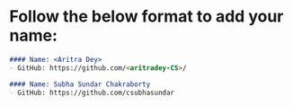 # Follow the below format to add your name:

<!---copy from line 4 till line 7--->
```markdown
#### Name: <Aritra Dey>
- GitHub: https://github.com/<aritradey-CS>/
```

```markdown
#### Name: Subha Sundar Chakraborty
- GitHub: https://github.com/csubhasundar
```
